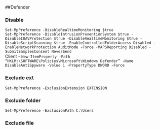##Defender
### Disable
``Set-MpPreference -DisableRealtimeMonitoring $true``  
``Set-MpPreference -DisableIntrusionPreventionSystem $true -DisableIOAVProtection $true -DisableRealtimeMonitoring $true -DisableScriptScanning $true -EnableControlledFolderAccess Disabled -EnableNetworkProtection AuditMode -Force -MAPSReporting Disabled -SubmitSamplesConsent NeverSend``  
Client - ``New-ItemProperty -Path “HKLM:\SOFTWARE\Policies\Microsoft\Windows Defender” -Name DisableAntiSpyware -Value 1 -PropertyType DWORD -Force``  
### Exclude ext
``Set-MpPreference -ExclusionExtension EXTENSION``
### Exclude folder
``Set-MpPreference -ExclusionPath C:\Users``
### Exclude file

